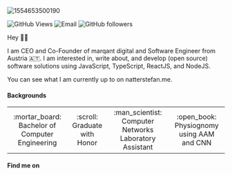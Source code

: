 ![1554653500190](https://user-images.githubusercontent.com/36785493/126616662-a7a449e4-9bbe-472d-9261-4cfa0b289236.jpg)

![GitHub Views](https://komarev.com/ghpvc/?username=WolfDroid&color=6A5ACD)
![Email](https://img.shields.io/static/v1?label=Email&message=wolfdroid99@gmail.com&color=6A5ACD&logo=gmail)
![GitHub followers](https://img.shields.io/github/followers/WolfDroid?label=Followers&style=flat&logo=github&color=6A5ACD)

Hey 👋🏻

I am CEO and Co-Founder of marqant digital and Software Engineer from Austria 🇦🇹. I am interested in, write about, and develop (open source) software solutions using JavaScript, TypeScript, ReactJS, and NodeJS.

You can see what I am currently up to on natterstefan.me.
#### Backgrounds
<table>
  <tr align="center">
    <td>
      :mortar_board: Bachelor of Computer Engineering
    </td>
    <td>
      :scroll: Graduate with Honor
    </td>
    <td>
      :man_scientist: Computer Networks Laboratory Assistant
    </td>
    <td>
      :open_book: Physiognomy using AAM and CNN
    </td>
  </tr>
  <tr align="center">
  </tr>
</table>

#### Find me on

<!--
**WolfDroid/WolfDroid** is a ✨ _special_ ✨ repository because its `README.md` (this file) appears on your GitHub profile.

Here are some ideas to get you started:

- 🔭 I’m currently working on ...
- 🌱 I’m currently learning ...
- 👯 I’m looking to collaborate on ...
- 🤔 I’m looking for help with ...
- 💬 Ask me about ...
- 📫 How to reach me: ...
- 😄 Pronouns: ...
- ⚡ Fun fact: ...
-->
